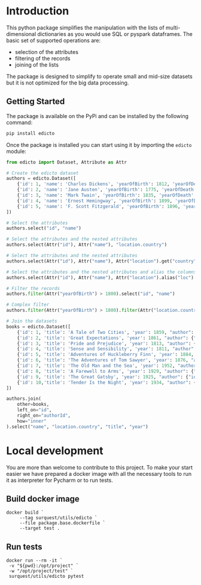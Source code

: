 # Introduction

This python package simplifies the manipulation with the lists of multi-dimensional dictionaries as you would use SQL or pyspark dataframes. The basic set of supported operations are:

* selection of the attributes
* filtering of the records
* joining of the lists

The package is designed to simplify to operate small and mid-size datasets but it is not optimized for the big data processing.

## Getting Started

The package is available on the PyPi and can be installed by the following command:

```bash
pip install edicto
```

Once the package is installed you can start using it by importing the `edicto` module:

```python
from edicto import Dataset, Attribute as Attr

# Create the edicto dataset
authors = edicto.Dataset([
    {'id': 1, 'name': 'Charles Dickens', 'yearOfBirth': 1812, 'yearOfDeath': 1870, 'location': {'city': 'London', 'country': 'UK'}},
    {'id': 2, 'name': 'Jane Austen', 'yearOfBirth': 1775, 'yearOfDeath': 1817, 'location': {'city': 'Steventon', 'country': 'UK'}},
    {'id': 3, 'name': 'Mark Twain', 'yearOfBirth': 1835, 'yearOfDeath': 1910, 'location': {'city': 'Florida', 'country': 'USA'}},
    {'id': 4, 'name': 'Ernest Hemingway', 'yearOfBirth': 1899, 'yearOfDeath': 1961, 'location': {'city': 'Oak Park', 'country': 'USA'}},
    {'id': 5, 'name': 'F. Scott Fitzgerald', 'yearOfBirth': 1896, 'yearOfDeath': 1940, 'location': {'city': 'St. Paul', 'country': 'USA'}}
])

# Select the attributes
authors.select("id", "name")

# Select the attributes and the nested attributes
authors.select(Attr("id"), Attr("name"), "location.country")

# Select the attributes and the nested attributes 
authors.select(Attr("id"), Attr("name"), Attr("location").get("country"))

# Select the attributes and the nested attributes and alias the columns
authors.select(Attr("id"), Attr("name"), Attr("location").alias("loc").get("city").alias("town"))

# Filter the records
authors.filter(Attr("yearOfBirth") > 1800).select("id", "name")

# Complex filter
authors.filter(Attr("yearOfBirth") > 1800).filter(Attr("location.country") == "UK").select("id", "name")

# Join the datasets
books = edicto.Dataset([
    {'id': 1, 'title': 'A Tale of Two Cities', 'year': 1859, "author": {"id": 1}},
    {'id': 2, 'title': 'Great Expectations', 'year': 1861, "author": {"id": 1}},
    {'id': 3, 'title': 'Pride and Prejudice', 'year': 1813, "author": {"id": 2}},
    {'id': 4, 'title': 'Sense and Sensibility', 'year': 1811, "author": {"id": 2}},
    {'id': 5, 'title': 'Adventures of Huckleberry Finn', 'year': 1884, "author": {"id": 3}},
    {'id': 6, 'title': 'The Adventures of Tom Sawyer', 'year': 1876, "author": {"id": 3}},
    {'id': 7, 'title': 'The Old Man and the Sea', 'year': 1952, "author": {"id": 4}},
    {'id': 8, 'title': 'A Farewell to Arms', 'year': 1929, "author": {"id": 4}},
    {'id': 9, 'title': 'The Great Gatsby', 'year': 1925, "author": {"id": 5}},
    {'id': 10,'title': 'Tender Is the Night', 'year': 1934, "author": {"id": 5}}
])

authors.join(
    other=books,
    left_on="id",
    right_on="authorId",
    how="inner"
).select("name", "location.country", "title", "year")
```

# Local development

You are more than welcome to contribute to this project. To make your start easier we have prepared a docker image with all the necessary tools to run it as interpreter for Pycharm or to run tests.


## Build docker image
```
docker build `
     --tag surquest/utils/edicto `
     --file package.base.dockerfile `
     --target test .
```

## Run tests
```
docker run --rm -it `
 -v "${pwd}:/opt/project" `
 -w "/opt/project/test" `
 surquest/utils/edicto pytest
```